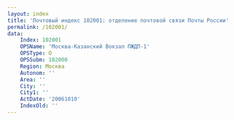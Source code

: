 ```yaml
---
layout: index
title: 'Почтовый индекс 102001: отделение почтовой связи Почты России'
permalink: /102001/
data:
    Index: 102001
    OPSName: 'Москва-Казанский Вокзал ПЖДП-1'
    OPSType: О
    OPSSubm: 102000
    Region: Москва
    Autonom: ''
    Area: ''
    City: ''
    City1: ''
    ActDate: '20061010'
    IndexOld: ''
---
```

